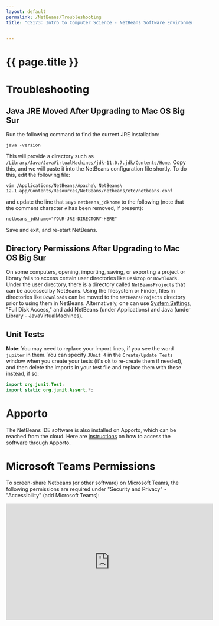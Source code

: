 ```yaml
---
layout: default
permalink: /NetBeans/Troubleshooting
title: "CS173: Intro to Computer Science - NetBeans Software Environment"

    
---
```

# {{ page.title }}

# Troubleshooting

## Java JRE Moved After Upgrading to Mac OS Big Sur
Run the following command to find the current JRE installation:
```
java -version
```

This will provide a directory such as `/Library/Java/JavaVirtualMachines/jdk-11.0.7.jdk/Contents/Home`.  Copy this, and we will paste it into the NetBeans configuration file shortly.  To do this, edit the following file:

```
vim /Applications/NetBeans/Apache\ NetBeans\ 12.1.app/Contents/Resources/NetBeans/netbeans/etc/netbeans.conf
```

and update the line that says `netbeans_jdkhome` to the following (note that the comment character `#` has been removed, if present):

```
netbeans_jdkhome="YOUR-JRE-DIRECTORY-HERE"
```

Save and exit, and re-start NetBeans.

## Directory Permissions After Upgrading to Mac OS Big Sur
On some computers, opening, importing, saving, or exporting a project or library fails to access certain user directories like `Desktop` or `Downloads`.  Under the user directory, there is a directory called `NetBeansProjects` that can be accessed by NetBeans.  Using the filesystem or Finder, files in directories like `Downloads` can be moved to the `NetBeansProjects` directory prior to using them in NetBeans.  Alternatively, one can use [System Settings](https://macperformanceguide.com/blog/2020/20200119_1427-macOS-Catalina-add-java-fullDiskAccess.html), "Full Disk Access," and add NetBeans (under Applications) and Java (under Library - JavaVirtualMachines).

## Unit Tests
**Note**: You may need to replace your import lines, if you see the word `jupiter` in them.  You can specify `JUnit 4` in the `Create/Update Tests` window when you create your tests (it's ok to re-create them if needed), and then delete the imports in your test file and replace them with these instead, if so:

```java
import org.junit.Test;
import static org.junit.Assert.*;
```

# Apporto
The NetBeans IDE software is also installed on Apporto, which can be reached from the cloud.  Here are [instructions](https://www.ursinus.edu/live/files/3550-apporto-instructionspdf) on how to access the software through Apporto.

# Microsoft Teams Permissions

To screen-share Netbeans (or other software) on Microsoft Teams, the following permissions are required under "Security and Privacy" - "Accessibility" (add Microsoft Teams):

<iframe width="560" height="315" src="https://www.youtube.com/embed/Phit7ZOvtiw" title="YouTube video player" frameborder="0" allow="accelerometer; autoplay; clipboard-write; encrypted-media; gyroscope; picture-in-picture" allowfullscreen></iframe>
